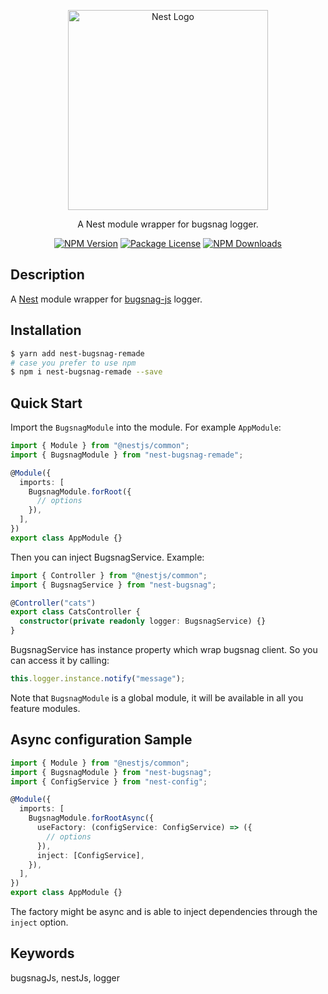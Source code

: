 <p align="center">
  <a href="http://nestjs.com/" target="blank"><img src="https://nestjs.com/img/logo_text.svg" width="320" alt="Nest Logo" /></a>
</p>

 <p align="center">A Nest module wrapper for bugsnag logger.</p>
 
<p align="center">
<a href="https://github.com/Goufix/nest-bugsnag-remade"><img src="https://img.shields.io/npm/v/nest-bugsnag-remade.svg" alt="NPM Version" /></a>
<a href="https://github.com/Goufix/nest-bugsnag-remade"><img src="https://img.shields.io/npm/l/nest-bugsnag-remade.svg" alt="Package License" /></a>
<a href="https://github.com/Goufix/nest-bugsnag-remade"><img src="https://img.shields.io/npm/dm/nest-bugsnag-remade.svg" alt="NPM Downloads" /></a>
</p>

## Description

A [Nest](https://github.com/nestjs/nest) module wrapper for [bugsnag-js](https://github.com/bugsnag/bugsnag-js) logger.

## Installation

```bash
$ yarn add nest-bugsnag-remade
# case you prefer to use npm
$ npm i nest-bugsnag-remade --save
```

## Quick Start

Import the `BugsnagModule` into the module. For example `AppModule`:

```typescript
import { Module } from "@nestjs/common";
import { BugsnagModule } from "nest-bugsnag-remade";

@Module({
  imports: [
    BugsnagModule.forRoot({
      // options
    }),
  ],
})
export class AppModule {}
```

Then you can inject BugsnagService. Example:

```typescript
import { Controller } from "@nestjs/common";
import { BugsnagService } from "nest-bugsnag";

@Controller("cats")
export class CatsController {
  constructor(private readonly logger: BugsnagService) {}
}
```

BugsnagService has instance property which wrap bugsnag client. So you can access it by calling:

```typescript
this.logger.instance.notify("message");
```

Note that `BugsnagModule` is a global module, it will be available in all you feature modules.

## Async configuration Sample

```typescript
import { Module } from "@nestjs/common";
import { BugsnagModule } from "nest-bugsnag";
import { ConfigService } from "nest-config";

@Module({
  imports: [
    BugsnagModule.forRootAsync({
      useFactory: (configService: ConfigService) => ({
        // options
      }),
      inject: [ConfigService],
    }),
  ],
})
export class AppModule {}
```

The factory might be async and is able to inject dependencies through the `inject` option.

## Keywords

bugsnagJs, nestJs, logger
